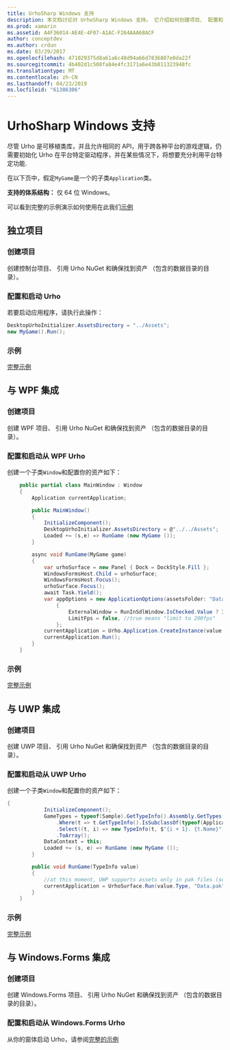```yaml
---
title: UrhoSharp Windows 支持
description: 本文档讨论对 UrhoSharp Windows 支持。 它介绍如何创建项目、 配置和启动 Urho、 将与 WPF、 集成和与 UWP 集成。
ms.prod: xamarin
ms.assetid: A4F36014-AE4E-4F07-A1AC-F264AAA68ACF
author: conceptdev
ms.author: crdun
ms.date: 03/29/2017
ms.openlocfilehash: 471029375d8a61a6c48d94a66d7836807e0da22f
ms.sourcegitcommit: 4b402d1c508fa84e4fc3171a6e43b811323948fc
ms.translationtype: MT
ms.contentlocale: zh-CN
ms.lasthandoff: 04/23/2019
ms.locfileid: "61386306"
---
```

# <a name="urhosharp-windows-support"></a>UrhoSharp Windows 支持

尽管 Urho 是可移植类库，并且允许相同的 API，用于跨各种平台的游戏逻辑，仍需要初始化 Urho 在平台特定驱动程序，并在某些情况下，将想要充分利用平台特定功能.

在以下页中，假定`MyGame`是一个的子类`Application`类。

**支持的体系结构：** 仅 64 位 Windows。

可以看到完整的示例演示如何使用在此我们[示例](https://github.com/xamarin/urho-samples/tree/master/FeatureSamples)

## <a name="standalone-project"></a>独立项目

### <a name="creating-a-project"></a>创建项目

创建控制台项目、 引用 Urho NuGet 和确保找到资产 （包含的数据目录的目录）。

### <a name="configuring-and-launching-urho"></a>配置和启动 Urho

若要启动应用程序，请执行此操作：

```csharp
DesktopUrhoInitializer.AssetsDirectory = "../Assets";
new MyGame().Run();
```

### <a name="example"></a>示例

[完整示例](https://github.com/xamarin/urho-samples/tree/master/FeatureSamples/Desktop)

## <a name="integrated-with-wpf"></a>与 WPF 集成

### <a name="creating-a-project"></a>创建项目

创建 WPF 项目、 引用 Urho NuGet 和确保找到资产 （包含的数据目录的目录）。

### <a name="configuring-and-launching-urho-from-wpf"></a>配置和启动从 WPF Urho

创建一个子类`Window`和配置你的资产如下：

```csharp
    public partial class MainWindow : Window
    {
        Application currentApplication;

        public MainWindow()
        {
            InitializeComponent();
            DesktopUrhoInitializer.AssetsDirectory = @"../../Assets";
            Loaded += (s,e) => RunGame (new MyGame ());
        }

        async void RunGame(MyGame game)
        {
            var urhoSurface = new Panel { Dock = DockStyle.Fill };
            WindowsFormsHost.Child = urhoSurface;
            WindowsFormsHost.Focus();
            urhoSurface.Focus();
            await Task.Yield();
            var appOptions = new ApplicationOptions(assetsFolder: "Data")
                {
                    ExternalWindow = RunInSdlWindow.IsChecked.Value ? IntPtr.Zero : urhoSurface.Handle,
                    LimitFps = false, //true means "limit to 200fps"
                };
            currentApplication = Urho.Application.CreateInstance(value.Type, appOptions);
            currentApplication.Run();
        }
    }
```

### <a name="example"></a>示例

[完整示例](https://github.com/xamarin/urho-samples/tree/master/FeatureSamples/WPF)

## <a name="integrated-with-uwp"></a>与 UWP 集成

### <a name="creating-a-project"></a>创建项目

创建 UWP 项目、 引用 Urho NuGet 和确保找到资产 （包含的数据目录的目录）。

### <a name="configuring-and-launching-urho-from-uwp"></a>配置和启动从 UWP Urho

创建一个子类`Window`和配置你的资产如下：

```csharp
{
            InitializeComponent();
            GameTypes = typeof(Sample).GetTypeInfo().Assembly.GetTypes()
                .Where(t => t.GetTypeInfo().IsSubclassOf(typeof(Application)) && t != typeof(Sample))
                .Select((t, i) => new TypeInfo(t, $"{i + 1}. {t.Name}", ""))
                .ToArray();
            DataContext = this;
            Loaded += (s, e) => RunGame (new MyGame ());
        }

        public void RunGame(TypeInfo value)
        {
            //at this moment, UWP supports assets only in pak files (see PackageTool)
            currentApplication = UrhoSurface.Run(value.Type, "Data.pak");
        }
    }
```

### <a name="example"></a>示例

[完整示例](https://github.com/xamarin/urho-samples/tree/master/FeatureSamples/UWP)

## <a name="integrated-with-windowsforms"></a>与 Windows.Forms 集成

### <a name="creating-a-project"></a>创建项目

创建 Windows.Forms 项目、 引用 Urho NuGet 和确保找到资产 （包含的数据目录的目录）。

### <a name="configuring-and-launching-urho-from-windowsforms"></a>配置和启动从 Windows.Forms Urho

从你的窗体启动 Urho，请参阅[完整的示例](https://github.com/xamarin/urho-samples/blob/master/FeatureSamples/WinForms/SamplesForm.cs)
